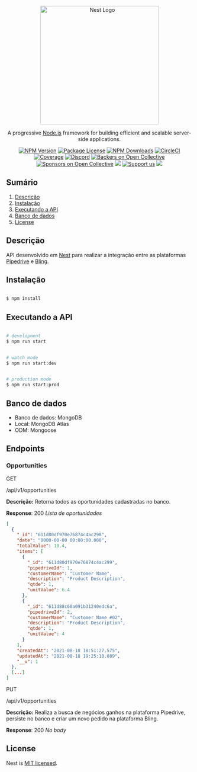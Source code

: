 <p  align="center">
<a  href="http://nestjs.com/"  target="blank"><img  src="https://nestjs.com/img/logo_text.svg"  width="320"  alt="Nest Logo"  /></a>
</p>

[circleci-image]:  https://img.shields.io/circleci/build/github/nestjs/nest/master?token=abc123def456

[circleci-url]:  https://circleci.com/gh/nestjs/nest

<p  align="center">A progressive <a  href="http://nodejs.org"  target="_blank">Node.js</a> framework for building efficient and scalable server-side applications.</p>
<p  align="center">
<a  href="https://www.npmjs.com/~nestjscore"  target="_blank"><img  src="https://img.shields.io/npm/v/@nestjs/core.svg"  alt="NPM Version"  /></a>
<a  href="https://www.npmjs.com/~nestjscore"  target="_blank"><img  src="https://img.shields.io/npm/l/@nestjs/core.svg"  alt="Package License"  /></a>
<a  href="https://www.npmjs.com/~nestjscore"  target="_blank"><img  src="https://img.shields.io/npm/dm/@nestjs/common.svg"  alt="NPM Downloads"  /></a>
<a  href="https://circleci.com/gh/nestjs/nest"  target="_blank"><img  src="https://img.shields.io/circleci/build/github/nestjs/nest/master"  alt="CircleCI"  /></a>
<a  href="https://coveralls.io/github/nestjs/nest?branch=master"  target="_blank"><img  src="https://coveralls.io/repos/github/nestjs/nest/badge.svg?branch=master#9"  alt="Coverage"  /></a>
<a  href="https://discord.gg/G7Qnnhy"  target="_blank"><img  src="https://img.shields.io/badge/discord-online-brightgreen.svg"  alt="Discord"/></a>
<a  href="https://opencollective.com/nest#backer"  target="_blank"><img  src="https://opencollective.com/nest/backers/badge.svg"  alt="Backers on Open Collective"  /></a>
<a  href="https://opencollective.com/nest#sponsor"  target="_blank"><img  src="https://opencollective.com/nest/sponsors/badge.svg"  alt="Sponsors on Open Collective"  /></a>
<a  href="https://paypal.me/kamilmysliwiec"  target="_blank"><img  src="https://img.shields.io/badge/Donate-PayPal-ff3f59.svg"/></a>
<a  href="https://opencollective.com/nest#sponsor"  target="_blank"><img  src="https://img.shields.io/badge/Support%20us-Open%20Collective-41B883.svg"  alt="Support us"></a>
<a  href="https://twitter.com/nestframework"  target="_blank"><img  src="https://img.shields.io/twitter/follow/nestframework.svg?style=social&label=Follow"></a>
</p>
<!--[![Backers on Open Collective](https://opencollective.com/nest/backers/badge.svg)](https://opencollective.com/nest#backer)
[![Sponsors on Open Collective](https://opencollective.com/nest/sponsors/badge.svg)](https://opencollective.com/nest#sponsor)-->

  
## Sumário
1. [Descrição](#description) 
2. [Instalação](#install) 
3. [Executando a API](#running) 
4. [Banco de dados](#database)
5. [License](#license)

## Descrição <a name="description"></a>

API desenvolvido em [Nest](https://nestjs.com) para realizar a integração entre as plataformas [Pipedrive](https://www.pipedrive.com/pt) e [Bling](https://www.bling.com.br).

## Instalação <a name="install"></a>
```bash

$ npm install

```

## Executando a API <a name="running"></a>

```bash

# development
$ npm run start
  

# watch mode
$ npm run start:dev
 

# production mode
$ npm run start:prod

```

## Banco de dados <a name="database"></a>
- Banco de dados: MongoDB
- Local: MongoDB Atlas
- ODM: Mongoose

## Endpoints <a name="endpoints"></a>

### Opportunities <a name="opportunities"></a>

<p>GET</p> /api/v1/opportunities

**Descrição:** Retorna todos as oportunidades cadastradas no banco.

**Response**:
200 *Lista de oportunidades*
```JSON
[
  {
    "_id": "611d80df970e76874c4ac298",
    "date": "0000-00-00 00:00:00.000",
    "totalValue": 10.4,
    "items": [
      {
        "_id": "611d80df970e76874c4ac299",
        "pipedriveId": 1,
        "customerName": "Customer Name",
        "description": "Product Description",
        "qtde": 1,
        "unitValue": 6.4
      },
      {
        "_id": "611d88c60a091b31240edc6a",
        "pipedriveId": 2,
        "customerName": "Customer Name #02",
        "description": "Product Description",
        "qtde": 1,
        "unitValue": 4
      }
    ],
    "createdAt": "2021-08-18 18:51:27.575",
    "updatedAt": "2021-08-18 19:25:10.089",
    "__v": 1
  },
  [...]
]
```

<p>PUT</p> /api/v1/opportunities

**Descrição:** Realiza a busca de negócios ganhos na plataforma Pipedrive, persiste no banco e criar um novo pedido na plataforma Bling.

**Response**:
200 *No body*

## License <a name="license"></a>

Nest is [MIT licensed](LICENSE).